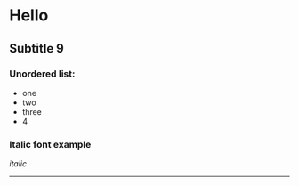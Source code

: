 # Hello

## Subtitle 9

### Unordered list:
* one
* two
* three
* 4

### Italic font example
_italic_

---